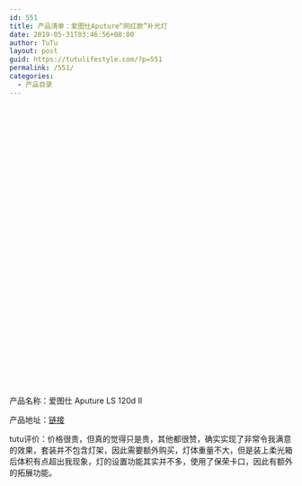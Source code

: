 ```yaml
---
id: 551
title: 产品清单：爱图仕Aputure“网红款”补光灯
date: 2019-05-31T03:46:56+08:00
author: TuTu
layout: post
guid: https://tutulifestyle.com/?p=551
permalink: /551/
categories:
  - 产品目录
---
```

<figure class="wp-block-embed">

<div class="wp-block-embed__wrapper">
  <div class="smartideo">
    <div class="player" style="width: 100%;height: 500px;">
    </div>
  </div>
</div></figure> 

产品名称：爱图仕 Aputure LS 120d II

产品地址：[链接](https://union-click.jd.com/jdc?e=&p=AyIGZRteEgUbAlUfWxYyEABdGFwdChUAUx9rUV1KWQorAlBHU0VeBUVNR0ZbSkdETlcNVQtHRVNSUVNLXANBRA1XB14DS10cQQVYD21XHgVSE1gSChoAUh1fJVxTACh6KV1fd1M3QD9TRnpwB0YhFFQeC2UaaxUDEwdRE1ITAxA3ZRtcJUN8B1QaWxIGFwRlGmsVBhYPVxtSEAUVA1YTaxICGzcQXx5RX0pQAVkeXV9GN2UrWCUyIgdlGGtXbBZTUUteEAMSDgcbWBACQgBdHF8TCxZUXBtdElYTBgUSaxcDEwNc&t=W1dCFFlQCxxKQgFHREkdSVJKSQVJHFRXFk9FUlpGQUpLCVBaTFhbXQtWVmpSWRlcHQEVD10cXBMG)

tutu评价：价格很贵，但真的觉得只是贵，其他都很赞，确实实现了非常令我满意的效果，套装并不包含灯架，因此需要额外购买，灯体重量不大，但是装上柔光箱后体积有点超出我现象，灯的设置功能其实并不多，使用了保荣卡口，因此有额外的拓展功能。